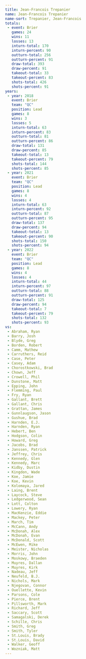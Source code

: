 ```yaml
---
title: Jean-Francois Trepanier
name: Jean-Francois Trepanier
name-sort: Trepanier, Jean-Francois
totals:
 - event: Brier
   games: 24
   wins: 11
   losses: 13
   inturn-total: 170
   inturn-percent: 90
   outturn-total: 256
   outturn-percent: 91
   draw-total: 393
   draw-percent: 91
   takeout-total: 33
   takeout-percent: 83
   shots-total: 426
   shots-percent: 91
years:
 - year: 2018
   event: Brier
   team: "QC"
   position: Lead
   games: 8
   wins: 3
   losses: 5
   inturn-total: 63
   inturn-percent: 83
   outturn-total: 81
   outturn-percent: 86
   draw-total: 131
   draw-percent: 85
   takeout-total: 13
   takeout-percent: 79
   shots-total: 144
   shots-percent: 85
 - year: 2021
   event: Brier
   team: "QC"
   position: Lead
   games: 8
   wins: 4
   losses: 4
   inturn-total: 63
   inturn-percent: 92
   outturn-total: 87
   outturn-percent: 95
   draw-total: 137
   draw-percent: 94
   takeout-total: 13
   takeout-percent: 90
   shots-total: 150
   shots-percent: 94
 - year: 2022
   event: Brier
   team: "QC"
   position: Lead
   games: 8
   wins: 4
   losses: 4
   inturn-total: 44
   inturn-percent: 97
   outturn-total: 88
   outturn-percent: 91
   draw-total: 125
   draw-percent: 94
   takeout-total: 7
   takeout-percent: 79
   shots-total: 132
   shots-percent: 93
vs:
 - Abraham, Ryan
 - Barry, Josh
 - Blyde, Greg
 - Borden, Robert
 - Camm, Mathew
 - Carruthers, Reid
 - Case, Peter
 - Casey, Adam
 - Chorostkowski, Brad
 - Chown, Jeff
 - Crowell, Phil
 - Dunstone, Matt
 - Epping, John
 - Flemming, Paul
 - Fry, Ryan
 - Gallant, Brett
 - Gallant, Chris
 - Grattan, James
 - Gunnlaugson, Jason
 - Gushue, Brad
 - Harnden, E.J.
 - Harnden, Ryan
 - Hebert, Ben
 - Hodgson, Colin
 - Howard, Greg
 - Jacobs, Brad
 - Janssen, Patrick
 - Jeffrey, Chris
 - Kennedy, Glen
 - Kennedy, Marc
 - Kidby, Dustin
 - Kingdon, Wade
 - Koe, Jamie
 - Koe, Kevin
 - Kolomaya, Jared
 - Laing, Brent
 - Laycock, Steve
 - Ledgerwood, Sean
 - Lott, Colton
 - Lowery, Ryan
 - MacKenzie, Eddie
 - Mackey, Peter
 - March, Tim
 - McCann, Andy
 - McDonah, Alex
 - McDonah, Evan
 - McDonald, Scott
 - McEwen, Mike
 - Meister, Nicholas
 - Morris, John
 - Moskowy, Braeden
 - Muyres, Dallan
 - Muyres, Kirk
 - Nadeau, Jeff
 - Neufeld, B.J.
 - Nichols, Mark
 - Njegovan, Connor
 - Ouellette, Kevin
 - Parsons, Cole
 - Pierce, Brent
 - Pillsworth, Mark
 - Richard, Jeff
 - Saccary, Scott
 - Samagalski, Derek
 - Schille, Chris
 - Smith, Greg
 - Smith, Tyler
 - St.Louis, Brady
 - St.Louis, David
 - Walker, Geoff
 - Wozniak, Matt
---
```

